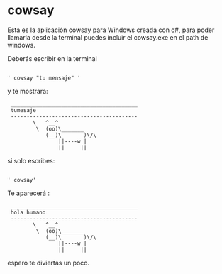 # cowsay

Esta es la aplicación cowsay para Windows creada con c#, para poder llamarla desde la terminal puedes incluir el cowsay.exe en el path de windows.



Deberás escribir en la terminal

```

' cowsay "tu mensaje" '

```

y te mostrara:

```
 ________________________________________
 tumesaje
 ----------------------------------------
        \   ^__^
         \  (oo)\_______
            (__)\       )\/\
                ||----w |
                ||     ||
```



si solo escribes:
```

' cowsay'

```



Te aparecerá :
```
 ________________________________________
 hola humano
 ----------------------------------------
        \   ^__^
         \  (oo)\_______
            (__)\       )\/\
                ||----w |
                ||     ||
```



espero te diviertas un poco.